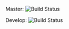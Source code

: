 Master: ![Build Status](https://dev.azure.com/argent78/LibToyBot/_apis/build/status/Argent78.LibToyBot?branchName=master)

Develop: ![Build Status](https://dev.azure.com/argent78/LibToyBot/_apis/build/status/Argent78.LibToyBot?branchName=develop)
